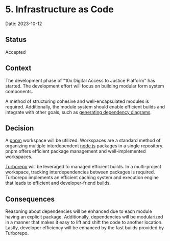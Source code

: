 # 5. Infrastructure as Code

Date: 2023-10-12

## Status

Accepted

## Context

The development phase of "10x Digital Access to Justice Platform" has started. The development effort will focus on building modular form system components.

A method of structuring cohesive and well-encapsulated modules is required. Additionally, the module system should enable efficient builds and integrate with other goals, such as [generating dependency diagrams](./0002-generate-dependency-diagram.md).

## Decision

A [pnpm](https://pnpm.io/) workspace will be utilized. Workspaces are a standard method of organizing multiple interdependent [node.js](https://nodejs.org/) packages in a single repository. pnpm offers efficient package management and well-implemented workspaces.

[Turborepo](https://turbo.build/) will be leveraged to managed efficient builds. In a multi-project workspace, tracking interdependencies between packages is required. Turborepo implements an efficient caching system and execution engine that leads to efficient and developer-friend builds.

## Consequences

Reasoning about dependencies will be enhanced due to each module having an explicit package. Additionally, dependencies will be modularized in a manner that makes it easy to lift and shift the code to another location. Lastly, developer efficiency will be enhanced by the fast builds provided by Turborepo.
